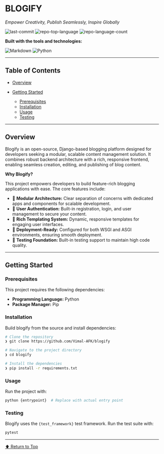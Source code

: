 # BLOGIFY

*Empower Creativity, Publish Seamlessly, Inspire Globally*

![last-commit](https://img.shields.io/github/last-commit/Vimal-AFK/blogify?style=flat\&logo=git\&logoColor=white\&color=0080ff)
![repo-top-language](https://img.shields.io/github/languages/top/Vimal-AFK/blogify?style=flat\&color=0080ff)
![repo-language-count](https://img.shields.io/github/languages/count/Vimal-AFK/blogify?style=flat\&color=0080ff)

**Built with the tools and technologies:**

![Markdown](https://img.shields.io/badge/Markdown-000000.svg?style=flat\&logo=Markdown\&logoColor=white)
![Python](https://img.shields.io/badge/Python-3776AB.svg?style=flat\&logo=Python\&logoColor=white)

---

## Table of Contents

* [Overview](#overview)
* [Getting Started](#getting-started)

  * [Prerequisites](#prerequisites)
  * [Installation](#installation)
  * [Usage](#usage)
  * [Testing](#testing)

---

## Overview

Blogify is an open-source, Django-based blogging platform designed for developers seeking a modular, scalable content management solution. It combines robust backend architecture with a rich, responsive frontend, enabling seamless creation, editing, and publishing of blog content.

**Why Blogify?**

This project empowers developers to build feature-rich blogging applications with ease. The core features include:

* 🧹 **Modular Architecture:** Clear separation of concerns with dedicated apps and components for scalable development.
* 🔐 **User Authentication:** Built-in registration, login, and user management to secure your content.
* 🎨 **Rich Templating System:** Dynamic, responsive templates for engaging user interfaces.
* 🚀 **Deployment-Ready:** Configured for both WSGI and ASGI environments, ensuring smooth deployment.
* 🧪 **Testing Foundation:** Built-in testing support to maintain high code quality.

---

## Getting Started

### Prerequisites

This project requires the following dependencies:

* **Programming Language:** Python
* **Package Manager:** Pip

### Installation

Build blogify from the source and install dependencies:

```bash
# Clone the repository
❯ git clone https://github.com/Vimal-AFK/blogify

# Navigate to the project directory
❯ cd blogify

# Install the dependencies
❯ pip install -r requirements.txt
```

### Usage

Run the project with:

```bash
python {entrypoint}  # Replace with actual entry point
```

### Testing

Blogify uses the `{test_framework}` test framework. Run the test suite with:

```bash
pytest
```

---

[⬆ Return to Top](#blogify)
